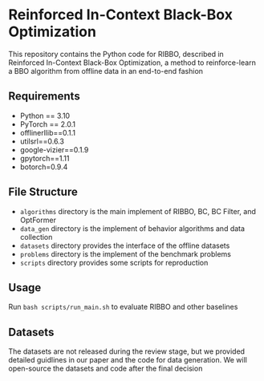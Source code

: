 # Reinforced In-Context Black-Box Optimization

This repository contains the Python code for RIBBO, described in Reinforced In-Context Black-Box Optimization, a method to reinforce-learn a BBO algorithm from offline data in an end-to-end fashion

## Requirements

- Python == 3.10
- PyTorch == 2.0.1
- offlinerllib==0.1.1
- utilsrl==0.6.3
- google-vizier==0.1.9
- gpytorch==1.11
- botorch=0.9.4

## File Structure

- ```algorithms``` directory is the main implement of RIBBO, BC, BC Filter, and OptFormer
- ```data_gen``` directory is the implement of behavior algorithms and data collection
- ```datasets``` directory provides the interface of the offline datasets
- ```problems``` directory is the implement of the benchmark problems
- ```scripts``` directory provides some scripts for reproduction

## Usage

Run ```bash scripts/run_main.sh``` to evaluate RIBBO and other baselines

## Datasets

The datasets are not released during the review stage, but we provided detailed guidlines in our paper and the code for data generation. We will open-source the datasets and code after the final decision